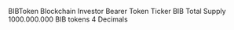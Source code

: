BIBToken
Blockchain Investor Bearer Token
Ticker BIB
Total Supply 1000.000.000 BIB tokens
4 Decimals
